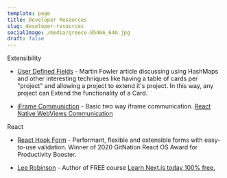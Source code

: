 ```yaml
---
template: page
title: Developer Resources
slug: developer-resources
socialImage: /media/greece-85466_640.jpg
draft: false
---
```


Extensibility

* [User Defined Fields](https://martinfowler.com/bliki/UserDefinedField.html) - Martin Fowler article discussing using HashMaps and other interesting techniques like having a table of cards per "project" and allowing a project to extend it's project.  In this way, any project can Extend the functionality of a Card.

* [iFrame Communiction](http://pbojinov.github.io/iframe-communication/) - Basic two way iframe communication.  [React Native WebViews Communication](https://precor.github.io/web-api-bridge/)

React

* [React Hook Form](https://react-hook-form.com/) - Performant, flexible and extensible forms with easy-to-use validation.  Winner of 2020 GitNation React OS Award for Productivity Booster.

* [Lee Robinson](https://leerob.io/) - Author of FREE course [Learn Next.js today 100% free.](https://masteringnextjs.com/)

